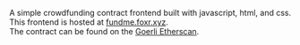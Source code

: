 A simple crowdfunding contract frontend built with javascript, html, and css.  
This frontend is hosted at [fundme.foxr.xyz](https://www.fundme.foxr.xyz).  
The contract can be found on the [Goerli Etherscan](https://goerli.etherscan.io/address/0x852e0e76BFf546Bff93C2E9cd7c564455B1ba787#code).  